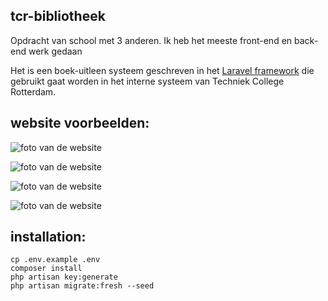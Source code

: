 ## tcr-bibliotheek

Opdracht van school met 3 anderen. Ik heb het meeste front-end en back-end werk gedaan

Het is een boek-uitleen systeem geschreven in het [Laravel framework](https://laravel.com/) die gebruikt gaat worden in het interne systeem van
Techniek College Rotterdam.

## website voorbeelden:

![foto van de website](https://i.imgur.com/TTfex4B.jpg)

![foto van de website](https://i.imgur.com/UtMcuZV.png)

![foto van de website](https://i.imgur.com/TXCD1m8.png)

![foto van de website](https://i.imgur.com/kzCZr8K.png)


## installation:
```console
cp .env.example .env
composer install
php artisan key:generate
php artisan migrate:fresh --seed
```
